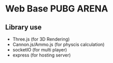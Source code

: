 # Web Base PUBG ARENA

## Library use
- Three.js (for 3D Rendering)
- Cannon.js/Ammo.js (for physcis calculation)
- socketIO (for multi player)
- express (for hosting server)